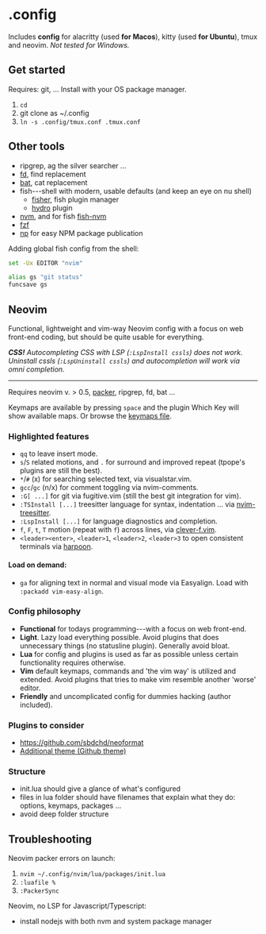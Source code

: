 # .config

Includes **config** for alacritty (used **for Macos**), kitty (used **for Ubuntu**), tmux and neovim. *Not tested for Windows.*

## Get started

Requires: git, ... Install with your OS package manager.

1. `cd`
2. git clone as ~/.config
3. `ln -s .config/tmux.conf .tmux.conf`

## Other tools

- ripgrep, ag the silver searcher ...
- [fd](https://github.com/sharkdp/fd), find replacement
- [bat](https://github.com/sharkdp/bat), cat replacement
- fish---shell with modern, usable defaults (and keep an eye on nu shell)
	- [fisher](https://github.com/jorgebucaran/fisher), fish plugin manager
	- [hydro](https://github.com/jorgebucaran/hydro) plugin
- [nvm](https://github.com/nvm-sh/nvm), and for fish [fish-nvm](https://github.com/FabioAntunes/fish-nvm)
- [fzf](https://github.com/junegunn/fzf)
- [np](https://github.com/sindresorhus/np) for easy NPM package publication

Adding global fish config from the shell:

```sh
set -Ux EDITOR "nvim"

alias gs "git status"
funcsave gs
```

## Neovim

Functional, lightweight and vim-way Neovim config with a focus on web front-end coding, but should be quite usable for everything.

*__CSS!__ Autocompleting CSS with LSP (`:LspInstall cssls`) does not work. Uninstall cssls (`:LspUninstall cssls`) and autocompletion will work via omni completion.*

---

Requires neovim v. > 0.5, [packer](https://github.com/wbthomason/packer.nvim), ripgrep, fd, bat ...

Keymaps are available by pressing `space` and the plugin Which Key will show available maps. Or browse the [keymaps file](https://github.com/jssteinberg/config/blob/main/nvim/lua/keymaps.lua).

### Highlighted features

- `qq` to leave insert mode.
- `s`/`S` related motions, and `.` for surround and improved repeat (tpope's plugins are still the best).
- `*`/`#` (x) for searching selected text, via visualstar.vim.
- `gcc`/`gc` (n/x) for comment toggling via nvim-comments.
- `:G[ ...]` for git via fugitive.vim (still the best git integration for vim).
- `:TSInstall [...]` treesitter language for syntax, indentation ... via [nvim-treesitter][nts].
- `:LspInstall [...]` for language diagnostics and completion.
- `f`, `F`, `t`, `T` motion (repeat with `f`) across lines, via [clever-f.vim](https://github.com/rhysd/clever-f.vim).
- `<leader><enter>`, `<leader>1`, `<leader>2`, `<leader>3` to open consistent terminals via [harpoon](https://github.com/ThePrimeagen/harpoon).

#### Load on demand:

- `ga` for aligning text in normal and visual mode via Easyalign. Load with `:packadd vim-easy-align`.

### Config philosophy

- **Functional** for todays programming---with a focus on web front-end.
- **Light**. Lazy load everything possible. Avoid plugins that does unnecessary things (no statusline plugin). Generally avoid bloat.
- **Lua** for config and plugins is used as far as possible unless certain functionality requires otherwise.
- **Vim** default keymaps, commands and 'the vim way' is utilized and extended. Avoid plugins that tries to make vim resemble another 'worse' editor.
- **Friendly** and uncomplicated config for dummies hacking (author included).

### Plugins to consider

- https://github.com/sbdchd/neoformat
- [Additional theme (Github theme)](https://github.com/projekt0n/github-nvim-theme)

### Structure

- init.lua should give a glance of what's configured
- files in lua folder should have filenames that explain what they do: options, keymaps, packages ...
- avoid deep folder structure

## Troubleshooting

Neovim packer errors on launch:

1. `nvim ~/.config/nvim/lua/packages/init.lua`
2. `:luafile %`
3. `:PackerSync`

Neovim, no LSP for Javascript/Typescript:

- install nodejs with both nvm and system package manager

[gl]: https://github.com/junegunn/gv.vim
[gd]: https://github.com/sindrets/diffview.nvim
[nts]: https://github.com/nvim-treesitter/nvim-treesitter
